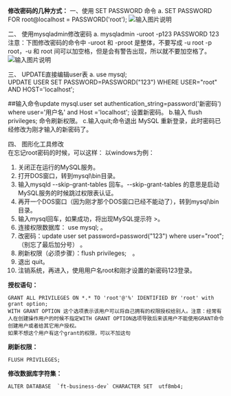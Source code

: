  **修改密码的几种方式：** 
一、使用 SET PASSWORD 命令
a. SET PASSWORD FOR root@localhost = PASSWORD('root');
![输入图片说明](https://images.gitee.com/uploads/images/2021/0524/095336_fce6b614_5296156.png "屏幕截图.png")

二、 使用mysqladmin修改密码
a. mysqladmin -uroot -p123 PASSWORD 123
注意：下图修改密码的命令中 -uroot 和 -proot 是整体，不要写成 -u root -p root，-u 和 root 间可以加空格，但是会有警告出现，所以就不要加空格了。
![输入图片说明](https://images.gitee.com/uploads/images/2021/0524/095328_dd6330b9_5296156.png "屏幕截图.png")

三、 UPDATE直接编辑user表
a. use mysql;  
   UPDATE USER SET PASSWORD=PASSWORD("123") WHERE USER="root" AND HOST='localhost';

##输入命令update mysql.user set authentication_string=password('新密码') where user='用户名' and Host ='localhost';
设置新密码。
b.输入 flush privileges; 命令刷新权限。
c.输入quit;命令退出 MySQL 重新登录，此时密码已经修改为刚才输入的新密码了。

四、 图形化工具修改  
在忘记root密码的时候，可以这样：
以windows为例：   
1. 关闭正在运行的MySQL服务。  
2. 打开DOS窗口，转到mysql\bin目录。  
3. 输入mysqld --skip-grant-tables 回车。--skip-grant-tables 的意思是启动MySQL服务的时候跳过权限表认证。  
4. 再开一个DOS窗口（因为刚才那个DOS窗口已经不能动了），转到mysql\bin目录。  
5. 输入mysql回车，如果成功，将出现MySQL提示符 >。  
6. 连接权限数据库： use mysql; 。  
6. 改密码：update user set password=password("123") where user="root";（别忘了最后加分号） 。  
7. 刷新权限（必须步骤）：flush privileges;　。  
8. 退出 quit。  
9. 注销系统，再进入，使用用户名root和刚才设置的新密码123登录。


 **授权语句：** 
```
GRANT ALL PRIVILEGES ON *.* TO 'root'@'%' IDENTIFIED BY 'root' with grant option;
WITH GRANT OPTION 这个选项表示该用户可以将自己拥有的权限授权给别人。注意：经常有人在创建操作用户的时候不指定WITH GRANT OPTION选项导致后来该用户不能使用GRANT命令创建用户或者给其它用户授权。
如果不想这个用户有这个grant的权限，可以不加这句
```

 **刷新权限：** 

```
FLUSH PRIVILEGES;
```
 **修改数据库字符集：** 
```
ALTER DATABASE  `ft-business-dev` CHARACTER SET  utf8mb4;
```



